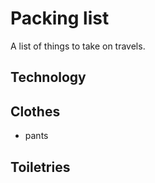 # Packing list

A list of things to take on travels.

## Technology

## Clothes

* pants

## Toiletries
